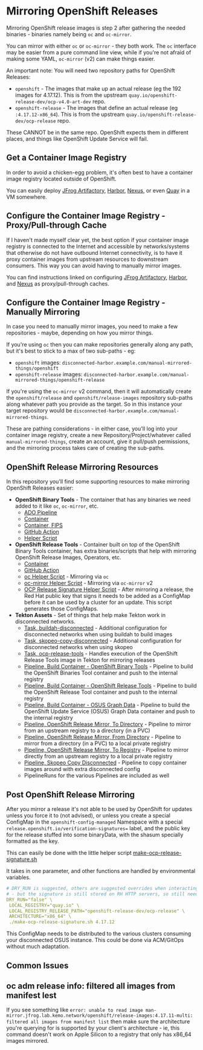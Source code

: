 # Mirroring OpenShift Releases

Mirroring OpenShift release images is step 2 after gathering the needed binaries - binaries namely being `oc` and `oc-mirror`.

You can mirror with either `oc` or `oc-mirror` - they both work.  The `oc` interface may be easier from a pure command line view, while if you're not afraid of making some YAML, `oc-mirror` (v2) can make things easier.

An important note: You will need two repository paths for OpenShift Releases:

- `openshift` - The images that make up an actual release (eg the 192 images for 4.17.12).  This is from the upstream `quay.io/openshift-release-dev/ocp-v4.0-art-dev` repo.
- `openshift-release` - The images that define an actual release (eg `:4.17.12-x86_64`).  This is from the upstream `quay.io/openshift-release-dev/ocp-release` repo.

These CANNOT be in the same repo.  OpenShift expects them in different places, and things like OpenShift Update Service will fail.

## Get a Container Image Registry

In order to avoid a chicken-egg problem, it's often best to have a container image registry located outside of OpenShift.

You can easily deploy [JFrog Artifactory](../docs/deploy-jfrog-podman.md), [Harbor](../docs/deploy-harbor-podman-compose.md), [Nexus](https://vcojot.blogspot.com/2024/12/sonatype-nexus-and-openshift-are.html), or even [Quay](https://docs.redhat.com/en/documentation/red_hat_quay/3.14/html/proof_of_concept_-_deploying_red_hat_quay/index) in a VM somewhere.

## Configure the Container Image Registry - Proxy/Pull-through Cache

If I haven't made myself clear yet, the best option if your container image registry is connected to the Internet and accessible by networks/systems that otherwise do not have outbound Internet connectivity, is to have it proxy container images from upstream resources to downstream consumers.  This way you can avoid having to manually mirror images.

You can find instructions linked on configuring [JFrog Artifactory](../docs/pullthrough-proxy-cache-jfrog.md), [Harbor](../docs/pullthrough-proxy-cache-harbor.md), and [Nexus](https://vcojot.blogspot.com/2024/12/sonatype-nexus-and-openshift-are.html) as proxy/pull-through caches.

## Configure the Container Image Registry - Manually Mirroring

In case you need to manually mirror images, you need to make a few repositories - maybe, depending on how you mirror things.

If you're using `oc` then you can make repositories generally along any path, but it's best to stick to a max of two sub-paths - eg:

- `openshift` images: `disconnected-harbor.example.com/manual-mirrored-things/openshift`
- `openshift-release` images: `disconnected-harbor.example.com/manual-mirrored-things/openshift-release`

If you're using the `oc-mirror` v2 command, then it will automatically create the `openshift/release` and `openshift/release-images` repository sub-paths along whatever path you provide as the target.  So in this instance your target repository would be `disconnected-harbor.example.com/manual-mirrored-things`.

These are pathing considerations - in either case, you'll log into your container image registry, create a new Repository/Project/whatever called `manual-mirrored-things`, create an account, give it pull/push permissions, and the mirroring process takes care of creating the sub-paths.

## OpenShift Release Mirroring Resources

In this repository you'll find some supporting resources to make mirroring OpenShift Releases easier:

- **OpenShift Binary Tools** - The container that has any binaries we need added to it like `oc`, `oc-mirror`, etc.
  - [ADO Pipeline](../binaries/azure-pipelines.yml)
  - [Container](../binaries/Containerfile)
  - [Container, FIPS](../binaries/Containerfile.fips)
  - [GitHub Action](../.github/workflows/binaries-build-container.yml)
  - [Helper Script](../binaries/download-ocp-binaries.sh)
- **OpenShift Release Tools** - Container built on top of the OpenShift Binary Tools container, has extra binaries/scripts that help with mirroring OpenShift Release Images, Operators, etc.
  - [Container](../openshift-release/Containerfile)
  - [GitHub Action](../.github/workflows/openshift-release-tools-build-container.yml)
  - [oc Helper Script](../openshift-release/container_root/mirror-release.sh) - Mirroring via `oc`
  - [oc-mirror Helper Script](../openshift-release/container_root/oc-mirror.sh) - Mirroring via `oc-mirror` v2
  - [OCP Release Signature Helper Script](../openshift-release/container_root/make-ocp-release-signature.sh) - After mirroring a release, the Red Hat public key that signs it needs to be added as a ConfigMap before it can be used by a cluster for an update.  This script generates those ConfigMaps.
- **Tekton Assets** - Set of things that help make Tekton work in disconnected networks.
  - [Task, buildah-disconnected](../tekton/tasks/buildah-disconnected.yml) - Additional configuration for disconnected networks when using buildah to build images
  - [Task, skopeo-copy-disconnected](../tekton/tasks/skopeo-copy-disconnected.yml) - Additional configuration for disconnected networks when using skopeo
  - [Task, ocp-release-tools](../tekton/tasks/ocp-release-tools.yml) - Handles execution of the OpenShift Release Tools image in Tekton for mirroring releases
  - [Pipeline, Build Container - OpenShift Binary Tools](../tekton/pipelines/build-container-ocp-binary-tools.yml) - Pipeline to build the OpenShift Binaries Tool container and push to the internal registry
  - [Pipeline, Build Container - OpenShift Release Tools](../tekton/pipelines/build-container-ocp-release-tools.yml) - Pipeline to build the OpenShift Release Tool container and push to the internal registry
  - [Pipeline, Build Container - OSUS Graph Data](../tekton/pipelines/build-container-osus-graph-data.yml) - Pipeline to build the OpenShift Update Service (OSUS) Graph Data container and push to the internal registry
  - [Pipeline, OpenShift Release Mirror, To Directory](../tekton/pipelines/ocp-release-mirror-to-dir.yml) - Pipeline to mirror from an upstream registry to a directory (in a PVC)
  - [Pipeline, OpenShift Release Mirror, From Directory](../tekton/pipelines/ocp-release-mirror-from-dir.yml) - Pipeline to mirror from a directory (in a PVC) to a local private registry
  - [Pipeline, OpenShift Release Mirror, To Registry](../tekton/pipelines/ocp-release-mirror-to-registry.yml) - Pipeline to mirror directly from an upstream registry to a local private registry
  - [Pipeline, Skopeo Copy Disconnected](../tekton/pipelines/skopeo-copy-disconnected-single.yml) - Pipeline to copy container images around with extra disconnected config
  - PipelineRuns for the various Pipelines are included as well

## Post OpenShift Release Mirroring

After you mirror a release it's not able to be used by OpenShift for updates unless you force it to (not advised), or unless you create a special ConfigMap in the `openshift-config-managed` Namespace with a special `release.openshift.io/verification-signatures=` label, and the public key for the release stuffed into some binaryData, with the shasum specially formatted as the key.

This can easily be done with the little helper script [make-ocp-release-signature.sh](./make-ocp-release-signature.sh)

It takes in one parameter, and other functions are handled by environmental variables.

```yaml
# DRY_RUN is suggested, others are suggested overrides when interacting with a private registry
# - but the signature is still stored on RH HTTP servers, so still need to be connected so why not go through Quay.io
DRY_RUN="false" \
 LOCAL_REGISTRY="quay.io" \
 LOCAL_REGISTRY_RELEASE_PATH="openshift-release-dev/ocp-release" \
 ARCHITECTURE="x86_64" \
 ./make-ocp-release-signature.sh 4.17.12
```

This ConfigMap needs to be distributed to the various clusters consuming your disconnected OSUS instance.  This could be done via ACM/GitOps without much adaptation.

## Common Issues

## oc adm release info: filtered all images from manifest lest

If you see something like `error: unable to read image man-mirror.jfrog.lab.kemo.network/openshift/release-images:4.17.11-multi: filtered all images from manifest list` then make sure the architecture you're querying for is supported by your client's architecture - ie, this command doesn't work on Apple Silicon to a registry that only has x86_64 images mirrored.